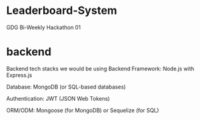 # Leaderboard-System
GDG Bi-Weekly Hackathon 01


# backend
Backend tech stacks we would be using Backend Framework: Node.js with Express.js

Database: MongoDB (or SQL-based databases)

Authentication: JWT (JSON Web Tokens)

ORM/ODM: Mongoose (for MongoDB) or Sequelize (for SQL)
